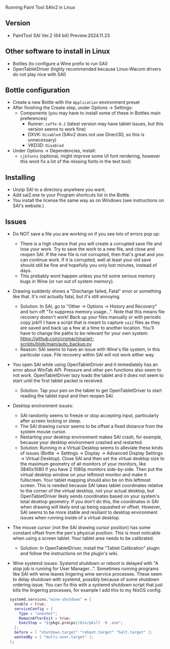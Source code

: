 Running Paint Tool SAIv2 in Linux

## Version
- PaintTool SAI Ver.2 (64 bit) Preview.2024.11.23

## Other software to install in Linux
- Bottles (to configure a Wine prefix to run SAI)
- OpenTabletDriver (highly recommended because Linux-Wacom drivers do not play nice with SAI)

## Bottle configuration
- Create a new Bottle with the `Application` environment preset
- After finishing the Create step, under Options -> Settings:
  - Components (you may have to install some of these in Bottles main preferences)
    - Runner: `caffe-9.2` (latest version may have tablet issues, but this version seems to work fine)
    - DXVK: `Disabled` (SAIv2 does not use Direct3D, so this is unnecessary)
    - VKD3D: `Disabled`
- Under Options -> Dependencies, install:
  - `cjkfonts` (optional, might improve some UI font rendering, however this wont fix a lot of the missing fonts in the text tool)

## Installing
- Unzip SAI to a directory anywhere you want.
- Add sai2.exe to your Program shortcuts list in the Bottle.
- You install the license the same way as on Windows (see instructions on SAI's website.)

## Issues
- Do NOT save a file you are working on if you see lots of errors pop up:
  - There is a high chance that you will create a corrupted save file and lose your work. Try to save the work to a new file, and close and reopen SAI. If the new file is not corrupted, then that's great and you can continue work. If it is corrupted, well at least your old save should still be fine and hopefully you only lost minutes, instead of days.
  - This probably wont happen unless you hit some serious memory bugs in Wine (or run out of system memory).

- Drawing suddenly shows a "Discharge failed, Fatal" error or something like that. It's not actually fatal, but it's still annoying.
  - Solution: In SAI, go to "Other -> Options -> History and Recovery" and turn off "To suppress memory usage...". Note that this means file recovery doesn't work! Back up your files manually or with periodic copy job!!! I have a script that is meant to capture `sai2` files as they are saved and back up a few at a time to another location. You'll have to change the paths to be relevant for your own system: https://github.com/cromachina/art-scripts/blob/main/auto_backup.py
  - Reason: SAI seems to have an issue with Wine's file system, in this particular case. File recovery within SAI will not work either way.

- You open SAI while using OpenTabletDriver and it immediately has an error about WinTab API. Pressure and other pen functions also seem to not work. OpenTabletDriver lazy loads the tablet and it does not seem to start until the first tablet packet is received.
  - Solution: Tap your pen on the tablet to get OpenTabletDriver to start reading the tablet input and then reopen SAI.

- Desktop environment issues:
  - SAI randomly seems to freeze or stop accepting input, particularly after screen locking or sleep.
  - The SAI drawing cursor seems to be offset a fixed distance from the system mouse cursor.
  - Restarting your desktop environment makes SAI crash, for example, because your desktop environment crashed and restarted.
  - Solution: Running in a Virtual Desktop seems to alleviate these kinds of issues (Bottle -> Settings -> Display -> Advanced Display Settings -> Virtual Desktop). Close SAI and then set the virtual desktop size to the maximum geometry of all monitors of your monitors, like 3840x1080 if you have 2 1080p monitors side-by-side. Then put the virtual desktop window on your leftmost monitor and make it fullscreen. Your tablet mapping should also be on this leftmost screen. This is needed because SAI takes tablet coordinates relative to the corner of the virtual desktop, not your actual desktop, but OpenTabletDriver likely sends coordinates based on your system's total desktop geometry. If you don't do this, the coordinates in SAI when drawing will likely end up being squashed or offset. However, SAI seems to be more stable and resiliant to desktop environment issues when running inside of a virtual desktop.

- The mouse cursor (not the SAI drawing cursor position) has some constant offset from the pen's physical position. This is most noticable when using a screen tablet. Your tablet area needs to be calibrated.
  - Solution: In OpenTabletDriver, install the "Tablet Calibration" plugin and follow the instructions on the plugin's wiki.

- Wine systemd issues: Systemd shutdown or reboot is delayed with "A stop job is running for User Manager...". Sometimes running programs like SAI with wine leaves lingering wine service processes. These seem to delay shutdown with systemd, possibly because of some shutdown ordering issue. You can fix this with a systemd shutdown script that just kills the lingering processes, for example I add this to my NixOS config:
```nix
  systemd.services."wine-shutdown" = {
    enable = true;
    serviceConfig = {
      Type = "oneshot";
      RemainAfterExit = true;
      ExecStop = "${pkgs.procps}/bin/pkill -9 .exe";
    };
    before = [ "shutdown.target" "reboot.target" "halt.target" ];
    wantedBy = [ "multi-user.target" ];
  };
```
